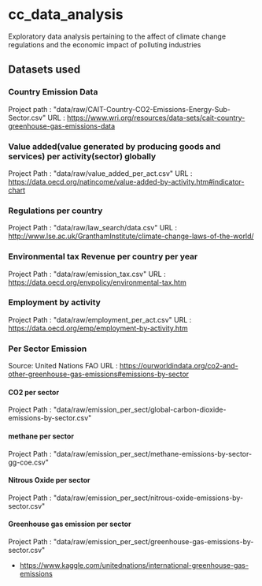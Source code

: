 # cc_data_analysis
Exploratory data analysis pertaining to the affect of climate change regulations and the economic impact of polluting industries

## Datasets used

  ### Country Emission Data 
  Project path : "data/raw/CAIT-Country-CO2-Emissions-Energy-Sub-Sector.csv"
  URL : https://www.wri.org/resources/data-sets/cait-country-greenhouse-gas-emissions-data

  ### Value added(value generated by producing goods and services) per activity(sector) globally
  Project Path : "data/raw/value_added_per_act.csv"
  URL : https://data.oecd.org/natincome/value-added-by-activity.htm#indicator-chart

  ### Regulations per country 
  Project Path : "data/raw/law_search/data.csv"
  URL : http://www.lse.ac.uk/GranthamInstitute/climate-change-laws-of-the-world/

  ### Environmental tax Revenue per country per year
  Project Path : "data/raw/emission_tax.csv"
  URL : https://data.oecd.org/envpolicy/environmental-tax.htm

  ### Employment by activity 
  Project Path : "data/raw/employment_per_act.csv"
  URL : https://data.oecd.org/emp/employment-by-activity.htm

  ### Per Sector Emission 
  Source: United Nations FAO
  URL : https://ourworldindata.org/co2-and-other-greenhouse-gas-emissions#emissions-by-sector
  #### CO2 per sector
  Project Path : "data/raw/emission_per_sect/global-carbon-dioxide-emissions-by-sector.csv"

  #### methane per sector
  Project Path : "data/raw/emission_per_sect/methane-emissions-by-sector-gg-coe.csv"

  #### Nitrous Oxide per sector
  Project Path : "data/raw/emission_per_sect/nitrous-oxide-emissions-by-sector.csv"

  #### Greenhouse gas emission per sector
  Project Path : "data/raw/emission_per_sect/greenhouse-gas-emissions-by-sector.csv"

- https://www.kaggle.com/unitednations/international-greenhouse-gas-emissions
